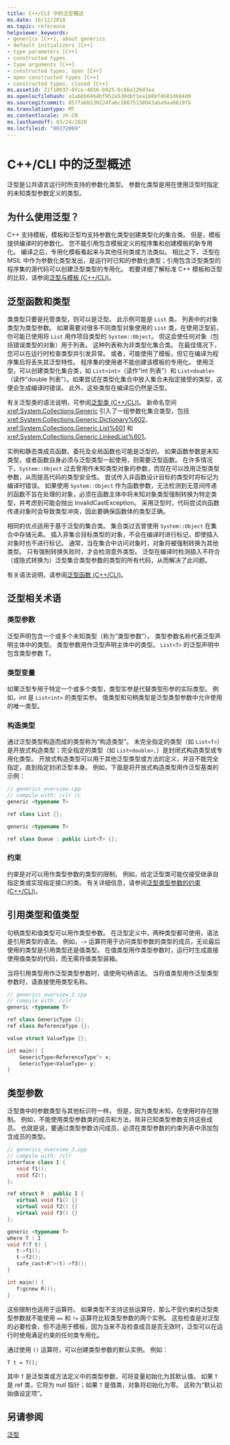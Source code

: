 ```yaml
---
title: C++/CLI 中的泛型概述
ms.date: 10/12/2018
ms.topic: reference
helpviewer_keywords:
- generics [C++], about generics
- default initializers [C++]
- type parameters [C++]
- constructed types
- type arguments [C++]
- constructed types, open [C++]
- open constructed types [C++]
- constructed types, closed [C++]
ms.assetid: 21f10637-0fce-4916-b925-6c86a126d3aa
ms.openlocfilehash: a1a66b6464bf952a530dbf1ea188bfd681d684d0
ms.sourcegitcommit: 857fa6b530224fa6c18675138043aba9aa0619fb
ms.translationtype: MT
ms.contentlocale: zh-CN
ms.lasthandoff: 03/24/2020
ms.locfileid: "80172069"
---
```

# <a name="overview-of-generics-in-ccli"></a>C++/CLI 中的泛型概述

泛型是公共语言运行时所支持的参数化类型。 参数化类型是用在使用泛型时指定的未知类型参数定义的类型。

## <a name="why-generics"></a>为什么使用泛型？

C++ 支持模板，模板和泛型均支持参数化类型创建类型化的集合类。 但是，模板提供编译时的参数化。 您不能引用包含模板定义的程序集和创建模板的新专用化。 编译之后，专用化模板看起来与其他任何类或方法类似。 相比之下，泛型在 MSIL 中作为参数化类型发出，是运行时已知的参数化类型；引用包含泛型类型的程序集的源代码可以创建泛型类型的专用化。 若要详细了解标准 C++ 模板和泛型的比较，请参阅[泛型与模板 (C++/CLI)](generics-and-templates-visual-cpp.md)。

## <a name="generic-functions-and-types"></a>泛型函数和类型

类类型只要是托管类型，则可以是泛型。 此示例可能是 `List` 类。 列表中的对象类型为类型参数。 如果需要对很多不同类型对象使用的 `List` 类，在使用泛型前，你可能已使用将 `List` 用作项目类型的 `System::Object`。 但这会使任何对象（包括错误类型的对象）用于列表。 这种列表称为非类型化集合类。 在最佳情况下，您可以在运行时检查类型并引发异常。 或者，可能使用了模板，但它在编译为程序集后将丢失其泛型特性。 程序集的使用者不能创建该模板的专用化。 使用泛型，可以创建类型化集合类，如 `List<int>`（读作“int 列表”）和 `List<double>`（读作“double 列表”）。如果尝试在类型化集合中放入集合未指定接受的类型，这便会生成编译时错误。 此外，这些类型在编译后仍然是泛型。

有关泛型类的语法说明，可参阅[泛型类 (C++/CLI)](generic-classes-cpp-cli.md)。 新命名空间 <xref:System.Collections.Generic> 引入了一组参数化集合类型，包括 <xref:System.Collections.Generic.Dictionary%602>、<xref:System.Collections.Generic.List%601> 和 <xref:System.Collections.Generic.LinkedList%601>。

实例和静态类成员函数、委托及全局函数也可能是泛型的。 如果函数参数是未知类型，或者函数自身必须与泛型类型一起使用，则需要泛型函数。 在许多情况下，`System::Object` 过去曾用作未知类型对象的参数，而现在可以改用泛型类型参数，从而提高代码的类型安全性。 尝试传入非函数设计目标的类型时将标记为编译时错误。 如果使用 `System::Object` 作为函数参数，无法检测到无意间传递的函数不旨在处理的对象，必须在函数主体中将未知对象类型强制转换为特定类型，并考虑到可能会抛出 InvalidCastException。 采用泛型时，代码尝试向函数传递对象时会导致类型冲突，因此要确保函数体的类型正确。

相同的优点适用于基于泛型的集合类。 集合类过去曾使用 `System::Object` 在集合中存储元素。 插入非集合目标类型的对象，不会在编译时进行标记，即使插入对象时也不进行标记。 通常，当在集合中访问对象时，对象将被强制转换为其他类型。 只有强制转换失败时，才会检测意外类型。 泛型在编译时检测插入不符合（或隐式转换为）泛型集合类型参数的类型的所有代码，从而解决了此问题。

有关语法说明，请参阅[泛型函数 (C++/CLI)](generic-functions-cpp-cli.md)。

## <a name="terminology-used-with-generics"></a>泛型相关术语

### <a name="type-parameters"></a>类型参数

泛型声明包含一个或多个未知类型（称为“类型参数”）。 类型参数名称代表泛型声明主体中的类型。 类型参数用作泛型声明主体中的类型。 `List<T>` 的泛型声明中包含类型参数 T。

### <a name="type-arguments"></a>类型变量

如果泛型专用于特定一个或多个类型，类型实参是代替类型形参的实际类型。 例如，int 是 `List<int>` 的类型实参。 值类型和句柄类型是泛型类型参数中允许使用的唯一类型。

### <a name="constructed-type"></a>构造类型

通过泛型类型构造而成的类型称为“构造类型”。 未完全指定的类型（如 `List<T>`）是开放式构造类型；完全指定的类型（如 `List<double>,`）是封闭式构造类型或专用化类型。 开放式构造类型可以用于其他泛型类型或方法的定义，并且不能完全指定，直到指定封闭泛型本身。 例如，下面是将开放式构造类型用作泛型基类的示例：

```cpp
// generics_overview.cpp
// compile with: /clr /c
generic <typename T>

ref class List {};

generic <typename T>

ref class Queue : public List<T> {};
```

### <a name="constraint"></a>约束

约束是对可以用作类型参数的类型的限制。 例如，给定泛型类可能仅接受继承自指定类或实现指定接口的类。 有关详细信息，请参阅[泛型类型参数的约束 (C++/CLI)](constraints-on-generic-type-parameters-cpp-cli.md)。

## <a name="reference-types-and-value-types"></a>引用类型和值类型

句柄类型和值类型可以用作类型参数。 在泛型定义中，两种类型都可使用，语法是引用类型的语法。 例如，`->` 运算符用于访问类型参数的类型的成员，无论最后使用的类型是引用类型还是值类型。 在值类型用作类型参数时，运行时生成直接使用值类型的代码，而无需将值类型装箱。

当将引用类型用作泛型类型参数时，请使用句柄语法。 当将值类型用作泛型类型参数时，请直接使用类型名称。

```cpp
// generics_overview_2.cpp
// compile with: /clr
generic <typename T>

ref class GenericType {};
ref class ReferenceType {};

value struct ValueType {};

int main() {
    GenericType<ReferenceType^> x;
    GenericType<ValueType> y;
}
```

## <a name="type-parameters"></a>类型参数

泛型类中的参数类型与其他标识符一样。 但是，因为类型未知，在使用时存在限制。 例如，不能使用类型参数类的成员和方法，除非已知类型参数支持这些成员。 也就是说，要通过类型参数访问成员，必须在类型参数的约束列表中添加包含成员的类型。

```cpp
// generics_overview_3.cpp
// compile with: /clr
interface class I {
   void f1();
   void f2();
};

ref struct R : public I {
   virtual void f1() {}
   virtual void f2() {}
   virtual void f3() {}
};

generic <typename T>
where T : I
void f(T t) {
   t->f1();
   t->f2();
   safe_cast<R^>(t)->f3();
}

int main() {
   f(gcnew R());
}
```

这些限制也适用于运算符。 如果类型不支持这些运算符，那么不受约束的泛型类型参数就不能使用 `==` 和 `!=` 运算符比较类型参数的两个实例。 这些检查是对泛型的必要检查，但不适用于模板，因为当来不及检查成员是否无效时，泛型可以在运行时使用满足约束的任何类专用化。

通过使用 `()` 运算符，可以创建类型参数的默认实例。 例如：

`T t = T();`

其中 `T` 是泛型类或方法定义中的类型参数，可将变量初始化为其默认值。 如果 `T` 是 ref 类，它将为 null 指针；如果 `T` 是值类，对象将初始化为零。 这称为“默认初始值设定项”。

## <a name="see-also"></a>另请参阅

[泛型](generics-cpp-component-extensions.md)
